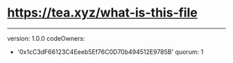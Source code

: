 # https://tea.xyz/what-is-this-file
---
version: 1.0.0
codeOwners:
  - '0x1cC3dF66123C4Eeeb5Ef76C0D70b494512E9785B'
quorum: 1

